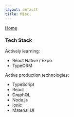 ```yaml
---
layout: default
title: Misc.
---
```


[Home](./)

### Tech Stack

Actively learning:

- React Native / Expo
- TypeORM

Active production technologies:

- TypeScript
- React
- GraphQL
- Node.js
- Ionic
- Material UI
